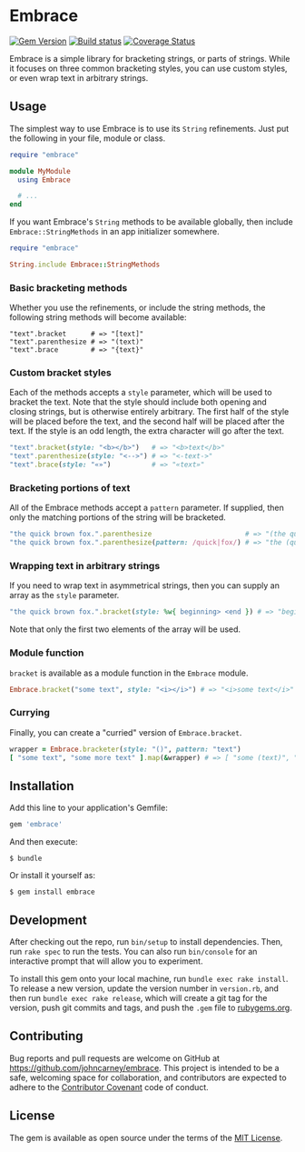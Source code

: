 # Embrace

[![Gem Version][gem-badge]][gem]
[![Build status][build-badge]][build]
[![Coverage Status][coverage-badge]][coverage]

Embrace is a simple library for bracketing strings, or parts of strings. While it focuses on three common
bracketing styles, you can use custom styles, or even wrap text in arbitrary strings.

## Usage

The simplest way to use Embrace is to use its `String` refinements. Just put the following in your
file, module or class.

```ruby
require "embrace"

module MyModule
  using Embrace

  # ...
end
```

If you want Embrace's `String` methods to be available globally, then include `Embrace::StringMethods`
in an app initializer somewhere.

```ruby
require "embrace"

String.include Embrace::StringMethods
```

### Basic bracketing methods

Whether you use the refinements, or include the string methods, the following string methods will become
available:

```
"text".bracket      # => "[text]"
"text".parenthesize # => "(text)"
"text".brace        # => "{text}"
```

### Custom bracket styles

Each of the methods accepts a `style` parameter, which will be used to bracket the text. Note that the
style should include both opening and closing strings, but is otherwise entirely arbitrary. The first
half of the style will be placed before the text, and the second half will be placed after the text. If
the style is an odd length, the extra character will go after the text.

```ruby
"text".bracket(style: "<b></b>")   # => "<b>text</b>"
"text".parenthesize(style: "<-->") # => "<-text->"
"text".brace(style: "«»")          # => "«text»"
```

### Bracketing portions of text

All of the Embrace methods accept a `pattern` parameter. If supplied, then only the matching portions of
the string will be bracketed.

```ruby
"the quick brown fox.".parenthesize                       # => "(the quick brown fox.)"
"the quick brown fox.".parenthesize(pattern: /quick|fox/) # => "the (quick) brown (fox)."
```

### Wrapping text in arbitrary strings

If you need to wrap text in asymmetrical strings, then you can supply an array as the `style` parameter.

```ruby
"the quick brown fox.".bracket(style: %w{ beginning> <end }) # => "beginning>the quick brown fox.<end"
```

Note that only the first two elements of the array will be used.

### Module function

`bracket` is available as a module function in the `Embrace` module.

```ruby
Embrace.bracket("some text", style: "<i></i>") # => "<i>some text</i>"
```

### Currying

Finally, you can create a "curried" version of `Embrace.bracket`.

```ruby
wrapper = Embrace.bracketer(style: "()", pattern: "text")
[ "some text", "some more text" ].map(&wrapper) # => [ "some (text)", "some more (text)" ]
```

## Installation

Add this line to your application's Gemfile:

```ruby
gem 'embrace'
```

And then execute:

    $ bundle

Or install it yourself as:

    $ gem install embrace

## Development

After checking out the repo, run `bin/setup` to install dependencies. Then, run `rake spec` to run the tests.
 You can also run `bin/console` for an interactive prompt that will allow you to experiment.

To install this gem onto your local machine, run `bundle exec rake install`. To release a new version, update
the version number in `version.rb`, and then run `bundle exec rake release`, which will create a git tag for the
version, push git commits and tags, and push the `.gem` file to [rubygems.org](https://rubygems.org).

## Contributing

Bug reports and pull requests are welcome on GitHub at https://github.com/johncarney/embrace. This project is
intended to be a safe, welcoming space for collaboration, and contributors are expected to adhere to the
[Contributor Covenant](http://contributor-covenant.org) code of conduct.


## License

The gem is available as open source under the terms of the [MIT License](http://opensource.org/licenses/MIT).

[gem-badge]:        https://badge.fury.io/rb/embrace.svg
[gem]:              http://badge.fury.io/rb/embrace
[build-badge]:      https://travis-ci.org/johncarney/embrace.svg?branch=master
[build]:            https://travis-ci.org/johncarney/embrace
[coverage-badge]:   https://img.shields.io/coveralls/johncarney/embrace.svg
[coverage]:         https://coveralls.io/r/johncarney/embrace?branch=master
